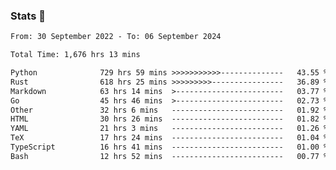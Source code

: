 ### Stats 👋
<!--START_SECTION:waka-->

```txt
From: 30 September 2022 - To: 06 September 2024

Total Time: 1,676 hrs 13 mins

Python              729 hrs 59 mins >>>>>>>>>>>--------------   43.55 %
Rust                618 hrs 25 mins >>>>>>>>>----------------   36.89 %
Markdown            63 hrs 14 mins  >------------------------   03.77 %
Go                  45 hrs 46 mins  >------------------------   02.73 %
Other               32 hrs 6 mins   -------------------------   01.92 %
HTML                30 hrs 26 mins  -------------------------   01.82 %
YAML                21 hrs 3 mins   -------------------------   01.26 %
TeX                 17 hrs 24 mins  -------------------------   01.04 %
TypeScript          16 hrs 41 mins  -------------------------   01.00 %
Bash                12 hrs 52 mins  -------------------------   00.77 %
```

<!--END_SECTION:waka-->

<!--
**buhaytza2005/buhaytza2005** is a ✨ _special_ ✨ repository because its `README.md` (this file) appears on your GitHub profile.

Here are some ideas to get you started:

- 🔭 I’m currently working on ...
- 🌱 I’m currently learning ...
- 👯 I’m looking to collaborate on ...
- 🤔 I’m looking for help with ...
- 💬 Ask me about ...
- 📫 How to reach me: ...
- 😄 Pronouns: ...
- ⚡ Fun fact: ...
-->


